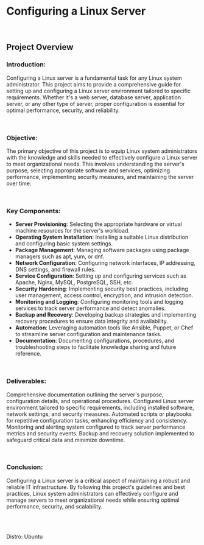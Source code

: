 # Configuring a Linux Server

<br>

## Project Overview

### Introduction:
Configuring a Linux server is a fundamental task for any Linux system administrator. This project aims to provide a comprehensive guide for setting up and configuring a Linux server environment tailored to specific requirements. Whether it's a web server, database server, application server, or any other type of server, proper configuration is essential for optimal performance, security, and reliability.

<br>

### Objective:
The primary objective of this project is to equip Linux system administrators with the knowledge and skills needed to effectively configure a Linux server to meet organizational needs. This involves understanding the server's purpose, selecting appropriate software and services, optimizing performance, implementing security measures, and maintaining the server over time.

<br>

### Key Components:

- <b>Server Provisioning</b>: Selecting the appropriate hardware or virtual machine resources for the server's workload. <br>
- <b>Operating System Installation</b>: Installing a suitable Linux distribution and configuring basic system settings. <br>
- <b>Package Management</b>: Managing software packages using package managers such as apt, yum, or dnf. <br>
- <b>Network Configuration</b>: Configuring network interfaces, IP addressing, DNS settings, and firewall rules. <br>
- <b>Service Configuration</b>: Setting up and configuring services such as Apache, Nginx, MySQL, PostgreSQL, SSH, etc. <br>
- <b>Security Hardening</b>: Implementing security best practices, including user management, access control, encryption, and intrusion detection. <br>
- <b>Monitoring and Logging</b>: Configuring monitoring tools and logging services to track server performance and detect anomalies. <br>
- <b>Backup and Recovery</b>: Developing backup strategies and implementing recovery procedures to ensure data integrity and availability. <br>
- <b>Automation</b>: Leveraging automation tools like Ansible, Puppet, or Chef to streamline server configuration and maintenance tasks. <br>
- <b>Documentation</b>: Documenting configurations, procedures, and troubleshooting steps to facilitate knowledge sharing and future reference. <br>

<br>

### Deliverables:

Comprehensive documentation outlining the server's purpose, configuration details, and operational procedures.
Configured Linux server environment tailored to specific requirements, including installed software, network settings, and security measures.
Automated scripts or playbooks for repetitive configuration tasks, enhancing efficiency and consistency.
Monitoring and alerting system configured to track server performance metrics and security events.
Backup and recovery solution implemented to safeguard critical data and minimize downtime.

<br>

### Conclusion:
Configuring a Linux server is a critical aspect of maintaining a robust and reliable IT infrastructure. By following this project's guidelines and best practices, Linux system administrators can effectively configure and manage servers to meet organizational needs while ensuring optimal performance, security, and scalability.

<br>
<br>

Distro: Ubuntu
